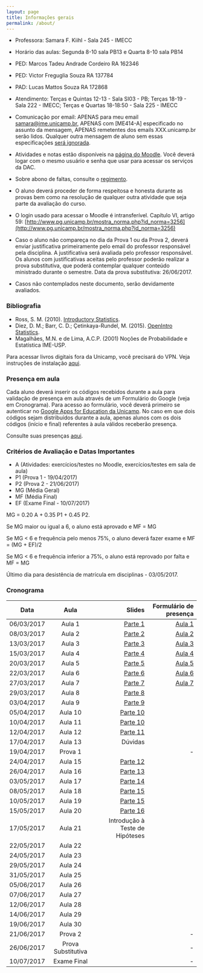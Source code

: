 ```yaml
---
layout: page
title: Informações gerais
permalink: /about/
---
```


* Professora: Samara F. Kiihl - Sala 245 - IMECC
* Horário das aulas: Segunda 8-10 sala PB13 e Quarta 8-10 sala PB14
* PED: Marcos Tadeu Andrade Cordeiro RA 162346
* PED: Victor Freguglia Souza RA 137784
* PAD: Lucas Mattos Souza RA 172868
* Atendimento: Terças e Quintas 12-13 - Sala SI03 - PB; Terças 18-19 - Sala 222 - IMECC; Terças e Quartas 18-18:50 - Sala 225 - IMECC
* Comunicação por email: APENAS para meu email samara@ime.unicamp.br, APENAS com [ME414-A] especificado no assunto da mensagem, APENAS remetentes dos emails XXX.unicamp.br serão lidos. Qualquer outra mensagem de aluno sem essas especificações [será ignorada](images/hqdefault.jpg).

* Atividades e notas estão disponíveis na [página do Moodle](http://www.ggte.unicamp.br/eam/course/view.php?id=3618). Você deverá logar com o mesmo usuário e senha que usar para acessar os serviços da DAC. 
* Sobre abono de faltas, consulte o [regimento](http://www.dac.unicamp.br/portal/grad/regimento/capitulo_v/secao_x/).
* O aluno deverá proceder de forma respeitosa e honesta durante as provas bem como na resolução de qualquer outra atividade que seja parte da avaliação do curso.
* O login usado para acessar o Moodle é intransferível. Capítulo VI, artigo 59: [http://www.pg.unicamp.br/mostra_norma.php?id_norma=3256](http://www.pg.unicamp.br/mostra_norma.php?id_norma=3256)
* Caso o aluno não compareça no dia da Prova 1 ou da Prova 2, deverá enviar justificativa primeiramente pelo email do professor responsável pela disciplina. A justificativa será avaliada pelo professor responsável. Os alunos com justificativas aceitas pelo professor poderão realizar a prova substitutiva, que poderá contemplar qualquer conteúdo ministrado durante o semestre. Data da prova substitutiva: 26/06/2017.
* Casos não contemplados neste documento, serão devidamente avaliados. 

### Bibliografia
* Ross, S. M. (2010). [Introductory Statistics](http://www.sciencedirect.com/science/book/9780123743886).
* Diez, D. M.; Barr, C. D.; Çetinkaya-Rundel, M. (2015). [OpenIntro Statistics](https://drive.google.com/file/d/0B-DHaDEbiOGkY1FCdEJFNGV1Ym8/view).
* Magalhães, M.N. e de Lima, A.C.P. (2001) Noções de Probabilidade e Estatística IME-USP.

Para acessar livros digitais fora da Unicamp, você precisará do VPN. Veja instruções de instalação [aqui](http://www.ccuec.unicamp.br/ccuec/acesso_remoto_vpn).

### Presença em aula

Cada aluno deverá inserir os códigos recebidos durante a aula para validação de presença em aula através de um Formulário do Google (veja em Cronograma). Para acesso ao formulário, você deverá primeiro se autenticar no [Google Apps for Education da Unicamp](https://sites.google.com/site/unicampgonnagafe/). No caso em que dois códigos sejam distribuídos durante a aula, apenas alunos com os dois códigos (início e final) referentes à aula válidos receberão presença.

Consulte suas presenças [aqui](ListaDePresenca.html). 

### Critérios de Avaliação e Datas Importantes

* A (Atividades: exercícios/testes no Moodle, exercícios/testes em sala de aula)
* P1 (Prova 1 - 19/04/2017)
* P2 (Prova 2 - 21/06/2017)
* MG (Média Geral)
* MF (Média Final)
* EF (Exame Final - 10/07/2017)

MG = 0.20 A + 0.35 P1 + 0.45 P2.

Se MG maior ou igual a 6, o aluno está aprovado e MF = MG

Se MG < 6 e frequência pelo menos 75%, o aluno deverá fazer exame e MF = (MG + EF)/2

Se MG < 6 e frequência inferior a 75%, o aluno está reprovado por falta e MF = MG

Último dia para desistência de matrícula em disciplinas - 03/05/2017.

### Cronograma

| Data          | Aula          | Slides  | Formulário de presença |
| ------------- |:-------------:| -------:| -------:|
| 06/03/2017    | Aula 1        |  [Parte 1](http://me414-unicamp.github.io/aulas/slides/parte01/parte01.html)| [Aula 1](https://goo.gl/forms/lROolBcvXCPjMVEo1)
| 08/03/2017    | Aula 2      | [Parte 2](http://me414-unicamp.github.io/aulas/slides/parte02/parte02.html)| [Aula 2](https://goo.gl/forms/zGBbDpRuAR3plFKY2)
| 13/03/2017    | Aula 3      |[Parte 3](http://me414-unicamp.github.io/aulas/slides/parte03/parte03.html)| [Aula 3](https://goo.gl/forms/B2F1N1YSTTcpKah83)
| 15/03/2017    | Aula 4      |[Parte 4](http://me414-unicamp.github.io/aulas/slides/parte04/parte04.html)| [Aula 4](https://goo.gl/forms/6OrbDJ0nuOmm8Ck62)
| 20/03/2017    | Aula 5      |[Parte 5](http://me414-unicamp.github.io/aulas/slides/parte05/parte05.html)| [Aula 5](https://goo.gl/forms/Pa64rphqqHvEuXXu1)
| 22/03/2017    | Aula 6      |[Parte 6](http://me414-unicamp.github.io/aulas/slides/parte06/parte06.html)    | [Aula 6](https://goo.gl/forms/OrSOUGmoRdRmD3Hy1)
| 27/03/2017    | Aula 7      |[Parte 7](http://me414-unicamp.github.io/aulas/slides/parte07/parte07.html)    | [Aula 7](https://goo.gl/forms/uJzvFudJpbiO2eT32)
| 29/03/2017    | Aula 8      |[Parte 8](http://me414-unicamp.github.io/aulas/slides/parte08/parte08.html)    | 
| 03/04/2017    | Aula 9      |[Parte 9](http://me414-unicamp.github.io/aulas/slides/parte09/parte09.html)      | 
| 05/04/2017    | Aula 10      |[Parte 10](http://me414-unicamp.github.io/aulas/slides/parte10/parte10.html)      | 
| 10/04/2017    | Aula 11      |[Parte 10](http://me414-unicamp.github.io/aulas/slides/parte10/parte10.html)      | 
| 12/04/2017    | Aula 12      |[Parte 11](http://me414-unicamp.github.io/aulas/slides/parte11/parte11.html)    |
| 17/04/2017    | Aula 13      | Dúvidas   | 
| 19/04/2017    | Prova 1      |    | -
| 24/04/2017    | Aula 15      | [Parte 12](http://me414-unicamp.github.io/aulas/slides/parte12/parte12.html)    |
| 26/04/2017    | Aula 16      | [Parte 13](http://me414-unicamp.github.io/aulas/slides/parte13/parte13.html)    | 
| 03/05/2017    | Aula 17      | [Parte 14](http://me414-unicamp.github.io/aulas/slides/parte14/parte14.html)   |
| 08/05/2017    | Aula 18      | [Parte 15](http://me414-unicamp.github.io/aulas/slides/parte15/parte15.html)   | 
| 10/05/2017    | Aula 19      | [Parte 15](http://me414-unicamp.github.io/aulas/slides/parte15/parte15.html) | 
| 15/05/2017    | Aula 20      | [Parte 16](http://me414-unicamp.github.io/aulas/slides/parte16/parte16.html)   | 
| 17/05/2017    | Aula 21      | Introdução à Teste de Hipóteses    |
| 22/05/2017    | Aula 22      |    | 
| 24/05/2017    | Aula 23      |    |
| 29/05/2017    | Aula 24      |    | 
| 31/05/2017    | Aula 25      |    | 
| 05/06/2017    | Aula 26      |    | 
| 07/06/2017    | Aula 27      |    | 
| 12/06/2017    | Aula 28      |    | 
| 14/06/2017    | Aula 29      |    |
| 19/06/2017    | Aula 30      |    |
| 21/06/2017    | Prova 2      |    | -
| 26/06/2017    | Prova Substitutiva      |   | -
| 10/07/2017    | Exame Final   |   |  -

